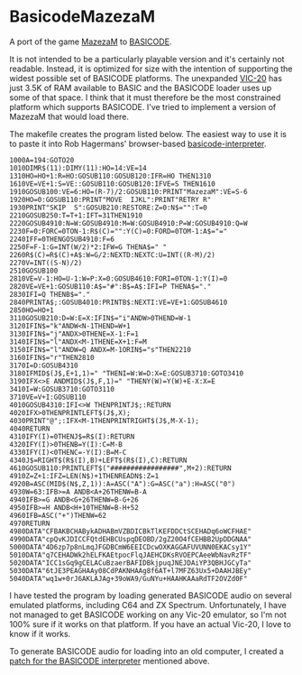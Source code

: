 # BasicodeMazezaM

A port of the game [MazezaM](https://sites.google.com/site/malcolmsprojects/mazezam-home-page) to [BASICODE](https://en.wikipedia.org/wiki/BASICODE).

It is not intended to be a particularly playable version and it's certainly not readable.
Instead, it is optimized for size with the intention of supporting the widest possible set of BASICODE platforms.
The unexpanded [VIC-20](https://en.wikipedia.org/wiki/Commodore_VIC-20) has just 3.5K of RAM available to BASIC and the BASICODE loader uses up some of that space. I think that it must therefore be the most constrained platform which supports BASICODE. I've tried to implement a version of MazezaM that would load there.

The makefile creates the program listed below. The easiest way to use it is to paste it into Rob Hagermans' browser-based [basicode-interpreter](https://robhagemans.github.io/basicode/#listing).

```
1000A=194:GOTO20
1010DIMR$(11):DIMY(11):HO=14:VE=14
1310HO=HO+1:R=HO:GOSUB110:GOSUB120:IFR=HO THEN1310
1610VE=VE+1:S=VE::GOSUB110:GOSUB120:IFVE=S THEN1610
1910GOSUB100:VE=6:HO=(R-7)/2:GOSUB110:PRINT"MazezaM":VE=S-6
1920HO=0:GOSUB110:PRINT"MOVE  IJKL":PRINT"RETRY R"
1930PRINT"SKIP  S":GOSUB210:RESTORE:Z=0:N$="":T=0
2210GOSUB250:T=T+1:IFT=31THEN1910
2220GOSUB4910:N=W:GOSUB4910:M=W:GOSUB4910:P=W:GOSUB4910:Q=W
2230F=0:FORC=0TON-1:R$(C)="":Y(C)=0:FORD=0TOM-1:A$="="
2240IFF=0THENGOSUB4910:F=6
2250F=F-1:G=INT(W/2)*2:IFW=G THENA$=" "
2260R$(C)=R$(C)+A$:W=G/2:NEXTD:NEXTC:U=INT((R-M)/2)
2270V=INT((S-N)/2)
2510GOSUB100
2810VE=V-1:HO=U-1:W=P:X=0:GOSUB4610:FORI=0TON-1:Y(I)=0
2820VE=VE+1:GOSUB110:A$="#":B$=A$:IFI=P THENA$="."
2830IFI=Q THENB$="."
2840PRINTA$;:GOSUB4010:PRINTB$:NEXTI:VE=VE+1:GOSUB4610
2850HO=HO+1
3110GOSUB210:D=W:E=X:IFIN$="i"ANDW>0THEND=W-1
3120IFIN$="k"ANDW<N-1THEND=W+1
3130IFIN$="j"ANDX>0THENE=X-1:F=1
3140IFIN$="l"ANDX<M-1THENE=X+1:F=M
3150IFIN$="l"ANDW=Q ANDX=M-1ORIN$="s"THEN2210
3160IFIN$="r"THEN2810
3170I=D:GOSUB4310
3180IFMID$(J$,E+1,1)=" "THENI=W:W=D:X=E:GOSUB3710:GOTO3410
3190IFX<>E ANDMID$(J$,F,1)=" "THENY(W)=Y(W)+E-X:X=E
3410I=W:GOSUB3710:GOTO3110
3710VE=V+I:GOSUB110
4010GOSUB4310:IFI<>W THENPRINTJ$;:RETURN
4020IFX>0THENPRINTLEFT$(J$,X);
4030PRINT"@";:IFX<M-1THENPRINTRIGHT$(J$,M-X-1);
4040RETURN
4310IFY(I)=0THENJ$=R$(I):RETURN
4320IFY(I)>0THENB=Y(I):C=M-B
4330IFY(I)<0THENC=-Y(I):B=M-C
4340J$=RIGHT$(R$(I),B)+LEFT$(R$(I),C):RETURN
4610GOSUB110:PRINTLEFT$("#################",M+2):RETURN
4910Z=Z+1:IFZ=LEN(N$)+1THENREADN$:Z=1
4920B=ASC(MID$(N$,Z,1)):A=ASC("A"):G=ASC("a"):H=ASC("0")
4930W=63:IFB>=A ANDB<A+26THENW=B-A
4940IFB>=G ANDB<G+26THENW=B-G+26
4950IFB>=H ANDB<H+10THENW=B-H+52
4960IFB=ASC("+")THENW=62
4970RETURN
4980DATA"CFBAKBCHABykADHABmVZBDICBkTlKEFDDCtSCEHADq6oWCFHAE"
4990DATA"cpQvKJDICCFQtdEHBCUspqDEOBD/2gZ20O4fCEHBB2UpDDGNAA"
5000DATA"4D6zp7p8nLmqJFGDBCmW6EEICDcwOXKAGGAFUVUNN0EKACsy1Y"
5010DATA"q7CEHADWk2hELFKAEtpocFlqJAEHCDKsRVOEPCAeeWbNavRzTF"
5020DATA"ICC1sGq9gCELACuBzaerBAFIDBkjpuqJNEJDAiYP3QBHJGCyTa"
5030DATA"6tJE3PEAGHAAy08CdPAKNHAAg8f6AT+l7MFZ63Ux5+DAAHJBEy"
5040DATA"wq1w+0rJ6AKLAJAg+39oWA9/GuNYu+HAAHKAAaRdTF2OVZd0F"
```
I have tested the program by loading generated BASICODE audio on several emulated platforms, including C64 and ZX Spectrum. Unfortunately, I have not managed to get BASICODE working on any Vic-20 emulator, so I'm not 100% sure if it works on that platform. If you have an actual Vic-20, I love to know if it works. 

To generate BASICODE audio for loading into an old computer, I created a [patch for the BASICODE interpreter](https://github.com/robhagemans/basicode-interpreter/pull/45) mentioned above.